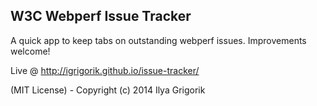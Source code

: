 ## W3C Webperf Issue Tracker

A quick app to keep tabs on outstanding webperf issues. Improvements welcome!

Live @ http://igrigorik.github.io/issue-tracker/

(MIT License) - Copyright (c) 2014 Ilya Grigorik 
